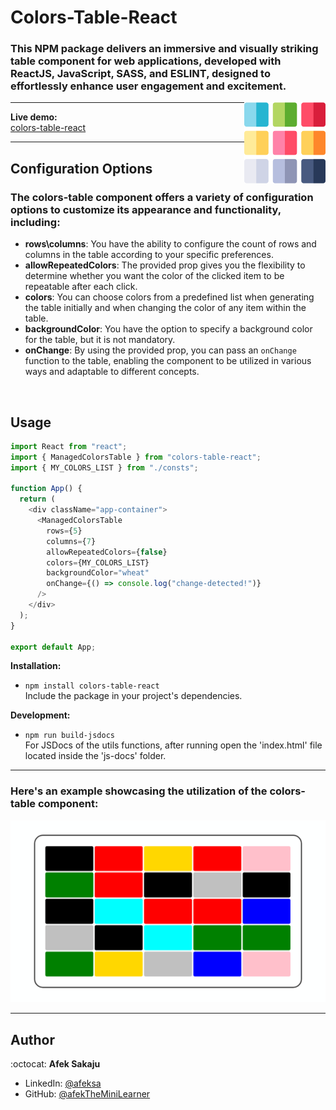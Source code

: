 # Colors-Table-React

### This NPM package delivers an immersive and visually striking table component for web applications, developed with ReactJS, JavaScript, SASS, and ESLINT, designed to effortlessly enhance user engagement and excitement. <br />

<img src="./readme-resources/table.png" width=130px height=130px align="right">

---

**Live demo:** </br>[colors-table-react](https://afektheminilearner.github.io/colors-table-react/)

---

## Configuration Options

### The colors-table component offers a variety of configuration options to customize its appearance and functionality, including:

- **rows\columns**: You have the ability to configure the count of rows and columns in the table according to your specific preferences.
- **allowRepeatedColors**: The provided prop gives you the flexibility to determine whether you want the color of the clicked item to be repeatable after each click.
- **colors**: You can choose colors from a predefined list when generating the table initially and when changing the color of any item within the table.
- **backgroundColor**: You have the option to specify a background color for the table, but it is not mandatory.
- **onChange**: By using the provided prop, you can pass an `onChange` function to the table, enabling the component to be utilized in various ways and adaptable to different concepts.

</br>

## Usage

```js
import React from "react";
import { ManagedColorsTable } from "colors-table-react";
import { MY_COLORS_LIST } from "./consts";

function App() {
  return (
    <div className="app-container">
      <ManagedColorsTable
        rows={5}
        columns={7}
        allowRepeatedColors={false}
        colors={MY_COLORS_LIST}
        backgroundColor="wheat"
        onChange={() => console.log("change-detected!")}
      />
    </div>
  );
}

export default App;
```

**Installation:**</br>

- `npm install colors-table-react` <br /> Include the package in your project's dependencies.

**Development:**</br>

- `npm run build-jsdocs`</br>For JSDocs of the utils functions, after running open the 'index.html' file located inside the 'js-docs' folder.

---

### **Here's an example showcasing the utilization of the colors-table component:**

![Example-GIF](./readme-resources/table-gif.gif)

---

## Author

:octocat: **Afek Sakaju**

- LinkedIn: [@afeksa](https://www.linkedin.com/in/afeksa/)
- GitHub: [@afekTheMiniLearner](https://github.com/afekTheMiniLearner)
